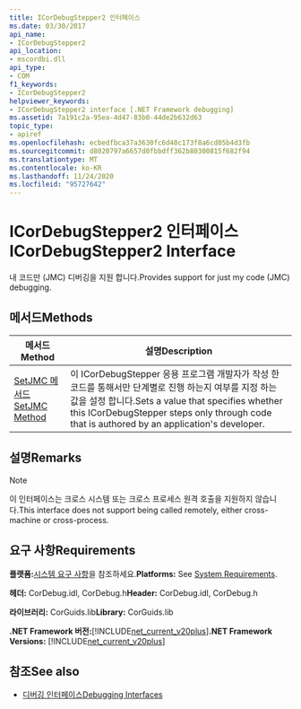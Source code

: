 ```yaml
---
title: ICorDebugStepper2 인터페이스
ms.date: 03/30/2017
api_name:
- ICorDebugStepper2
api_location:
- mscordbi.dll
api_type:
- COM
f1_keywords:
- ICorDebugStepper2
helpviewer_keywords:
- ICorDebugStepper2 interface [.NET Framework debugging]
ms.assetid: 7a191c2a-95ea-4d47-83b0-44de2b632d63
topic_type:
- apiref
ms.openlocfilehash: ecbedfbca37a3630fc6d40c173f8a6cd05b4d3fb
ms.sourcegitcommit: d8020797a6657d0fbbdff362b80300815f682f94
ms.translationtype: MT
ms.contentlocale: ko-KR
ms.lasthandoff: 11/24/2020
ms.locfileid: "95727642"
---
```

# <a name="icordebugstepper2-interface"></a><span data-ttu-id="c1277-102">ICorDebugStepper2 인터페이스</span><span class="sxs-lookup"><span data-stu-id="c1277-102">ICorDebugStepper2 Interface</span></span>

<span data-ttu-id="c1277-103">내 코드만 (JMC) 디버깅을 지원 합니다.</span><span class="sxs-lookup"><span data-stu-id="c1277-103">Provides support for just my code (JMC) debugging.</span></span>  
  
## <a name="methods"></a><span data-ttu-id="c1277-104">메서드</span><span class="sxs-lookup"><span data-stu-id="c1277-104">Methods</span></span>  
  
|<span data-ttu-id="c1277-105">메서드</span><span class="sxs-lookup"><span data-stu-id="c1277-105">Method</span></span>|<span data-ttu-id="c1277-106">설명</span><span class="sxs-lookup"><span data-stu-id="c1277-106">Description</span></span>|  
|------------|-----------------|  
|[<span data-ttu-id="c1277-107">SetJMC 메서드</span><span class="sxs-lookup"><span data-stu-id="c1277-107">SetJMC Method</span></span>](icordebugstepper2-setjmc-method.md)|<span data-ttu-id="c1277-108">이 ICorDebugStepper 응용 프로그램 개발자가 작성 한 코드를 통해서만 단계별로 진행 하는지 여부를 지정 하는 값을 설정 합니다.</span><span class="sxs-lookup"><span data-stu-id="c1277-108">Sets a value that specifies whether this ICorDebugStepper steps only through code that is authored by an application's developer.</span></span>|  
  
## <a name="remarks"></a><span data-ttu-id="c1277-109">설명</span><span class="sxs-lookup"><span data-stu-id="c1277-109">Remarks</span></span>  
  
> [!NOTE]
> <span data-ttu-id="c1277-110">이 인터페이스는 크로스 시스템 또는 크로스 프로세스 원격 호출을 지원하지 않습니다.</span><span class="sxs-lookup"><span data-stu-id="c1277-110">This interface does not support being called remotely, either cross-machine or cross-process.</span></span>  
  
## <a name="requirements"></a><span data-ttu-id="c1277-111">요구 사항</span><span class="sxs-lookup"><span data-stu-id="c1277-111">Requirements</span></span>  

 <span data-ttu-id="c1277-112">**플랫폼:**[시스템 요구 사항](../../get-started/system-requirements.md)을 참조하세요.</span><span class="sxs-lookup"><span data-stu-id="c1277-112">**Platforms:** See [System Requirements](../../get-started/system-requirements.md).</span></span>  
  
 <span data-ttu-id="c1277-113">**헤더:** CorDebug.idl, CorDebug.h</span><span class="sxs-lookup"><span data-stu-id="c1277-113">**Header:** CorDebug.idl, CorDebug.h</span></span>  
  
 <span data-ttu-id="c1277-114">**라이브러리:** CorGuids.lib</span><span class="sxs-lookup"><span data-stu-id="c1277-114">**Library:** CorGuids.lib</span></span>  
  
 <span data-ttu-id="c1277-115">**.NET Framework 버전:**[!INCLUDE[net_current_v20plus](../../../../includes/net-current-v20plus-md.md)]</span><span class="sxs-lookup"><span data-stu-id="c1277-115">**.NET Framework Versions:** [!INCLUDE[net_current_v20plus](../../../../includes/net-current-v20plus-md.md)]</span></span>  
  
## <a name="see-also"></a><span data-ttu-id="c1277-116">참조</span><span class="sxs-lookup"><span data-stu-id="c1277-116">See also</span></span>

- [<span data-ttu-id="c1277-117">디버깅 인터페이스</span><span class="sxs-lookup"><span data-stu-id="c1277-117">Debugging Interfaces</span></span>](debugging-interfaces.md)
